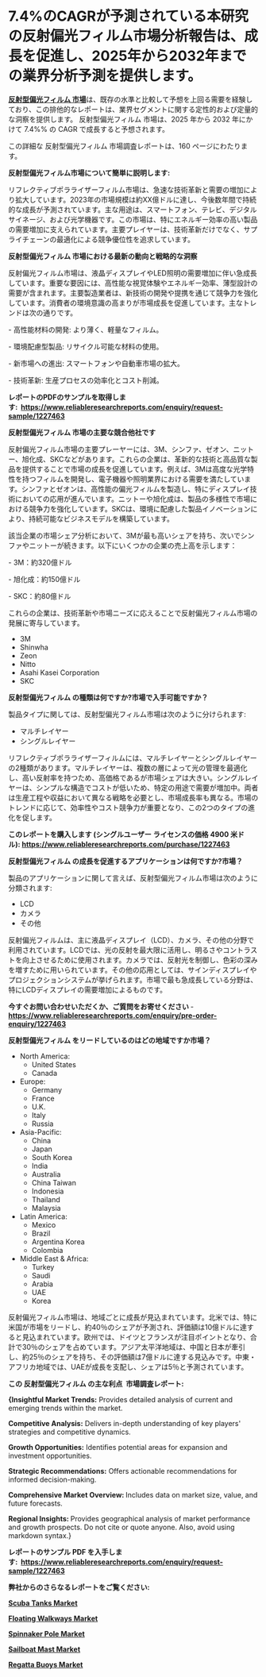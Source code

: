 <p><h1>7.4%のCAGRが予測されている本研究の反射偏光フィルム市場分析報告は、成長を促進し、2025年から2032年までの業界分析予測を提供します。</h1></p><p data-sourcepos="1:1-1:157"><strong><a href="https://www.reliableresearchreports.com/reflective-polarizer-film-r1227463?utm_campaign=110&utm_medium=36&utm_source=Github&utm_content=ia&utm_term=18022025&utm_id=reflective-polarizer-film">反射型偏光フィルム 市場</a></strong>は、既存の水準と比較して予想を上回る需要を経験しており、この排他的なレポートは、業界セグメントに関する定性的および定量的な洞察を提供します。 反射型偏光フィルム 市場は、2025 年から 2032 年にかけて 7.4%% の CAGR で成長すると予想されます。</p>
<p data-sourcepos="3:1-3:50">この詳細な 反射型偏光フィルム 市場調査レポートは、160 ページにわたります。</p>
<p><strong>反射型偏光フィルム市場について簡単に説明します:</strong></p>
<p><p>リフレクティブポラライザーフィルム市場は、急速な技術革新と需要の増加により拡大しています。2023年の市場規模は約XX億ドルに達し、今後数年間で持続的な成長が予測されています。主な用途は、スマートフォン、テレビ、デジタルサイネージ、および光学機器です。この市場は、特にエネルギー効率の高い製品の需要増加に支えられています。主要プレイヤーは、技術革新だけでなく、サプライチェーンの最適化による競争優位性を追求しています。</p></p>
<p><strong>反射型偏光フィルム 市場における最新の動向と戦略的な洞察</strong></p>
<p><p>反射偏光フィルム市場は、液晶ディスプレイやLED照明の需要増加に伴い急成長しています。重要な要因には、高性能な視覚体験やエネルギー効率、薄型設計の需要が含まれます。主要製造業者は、新技術の開発や提携を通じて競争力を強化しています。消費者の環境意識の高まりが市場成長を促進しています。主なトレンドは次の通りです。</p><p>- 高性能材料の開発: より薄く、軽量なフィルム。</p><p>- 環境配慮型製品: リサイクル可能な材料の使用。</p><p>- 新市場への進出: スマートフォンや自動車市場の拡大。</p><p>- 技術革新: 生産プロセスの効率化とコスト削減。</p></p>
<p><strong>レポートのPDFのサンプルを取得します</strong><strong>:&nbsp;&nbsp;<a href="https://www.reliableresearchreports.com/enquiry/request-sample/1227463?utm_campaign=110&utm_medium=36&utm_source=Github&utm_content=ia&utm_term=18022025&utm_id=reflective-polarizer-film">https://www.reliableresearchreports.com/enquiry/request-sample/1227463</a></strong></p>
<p><strong>反射型偏光フィルム 市場の主要な競合他社です</strong></p>
<p><p>反射偏光フィルム市場の主要プレーヤーには、3M、シンファ、ゼオン、ニットー、旭化成、SKCなどがあります。これらの企業は、革新的な技術と高品質な製品を提供することで市場の成長を促進しています。例えば、3Mは高度な光学特性を持つフィルムを開発し、電子機器や照明業界における需要を満たしています。シンファとゼオンは、高性能の偏光フィルムを製造し、特にディスプレイ技術においての応用が進んでいます。ニットーや旭化成は、製品の多様性で市場における競争力を強化しています。SKCは、環境に配慮した製品イノベーションにより、持続可能なビジネスモデルを構築しています。</p><p>該当企業の市場シェア分析において、3Mが最も高いシェアを持ち、次いでシンファやニットーが続きます。以下にいくつかの企業の売上高を示します：</p><p>- 3M：約320億ドル</p><p>- 旭化成：約150億ドル</p><p>- SKC：約80億ドル</p><p>これらの企業は、技術革新や市場ニーズに応えることで反射偏光フィルム市場の発展に寄与しています。</p></p>
<p><ul><li>3M</li><li>Shinwha</li><li>Zeon</li><li>Nitto</li><li>Asahi Kasei Corporation</li><li>SKC</li></ul></p>
<p><strong>反射型偏光フィルム の種類は何ですか?市場で入手可能ですか？</strong></p>
<p>製品タイプに関しては、反射型偏光フィルム市場は次のように分けられます:</p>
<p><ul><li>マルチレイヤー</li><li>シングルレイヤー</li></ul></p>
<p><p>リフレクティブポラライザーフィルムには、マルチレイヤーとシングルレイヤーの2種類があります。マルチレイヤーは、複数の層によって光の管理を最適化し、高い反射率を持つため、高価格であるが市場シェアは大きい。シングルレイヤーは、シンプルな構造でコストが低いため、特定の用途で需要が増加中。両者は生産工程や収益において異なる戦略を必要とし、市場成長率も異なる。市場のトレンドに応じて、効率性やコスト競争力が重要となり、この2つのタイプの進化を促します。</p></p>
<p><strong>このレポートを購入します (シングルユーザー ライセンスの価格 4900 米ドル):&nbsp;<a href="https://www.reliableresearchreports.com/purchase/1227463?utm_campaign=110&utm_medium=36&utm_source=Github&utm_content=ia&utm_term=18022025&utm_id=reflective-polarizer-film">https://www.reliableresearchreports.com/purchase/1227463</a></strong></p>
<p><strong>反射型偏光フィルム の成長を促進するアプリケーションは何ですか?市場？</strong></p>
<p>製品のアプリケーションに関して言えば、反射型偏光フィルム市場は次のように分類されます:</p>
<p><ul><li>LCD</li><li>カメラ</li><li>その他</li></ul></p>
<p><p>反射偏光フィルムは、主に液晶ディスプレイ（LCD）、カメラ、その他の分野で利用されています。LCDでは、光の反射を最大限に活用し、明るさやコントラストを向上させるために使用されます。カメラでは、反射光を制御し、色彩の深みを増すために用いられています。その他の応用としては、サインディスプレイやプロジェクションシステムが挙げられます。市場で最も急成長している分野は、特にLCDディスプレイの需要増加によるものです。</p></p>
<p><strong>今すぐお問い合わせいただくか、ご質問をお寄せください</strong><strong>&nbsp;</strong>-<strong><a href="https://www.reliableresearchreports.com/enquiry/pre-order-enquiry/1227463?utm_campaign=110&utm_medium=36&utm_source=Github&utm_content=ia&utm_term=18022025&utm_id=reflective-polarizer-film">https://www.reliableresearchreports.com/enquiry/pre-order-enquiry/1227463</a></strong></p>
<p><strong>反射型偏光フィルム をリードしているのはどの地域ですか市場？</strong></p>
<p><ul>
    <li>
        North America:
        <ul>
            <li>United States</li>
            <li>Canada</li>
        </ul>
    </li>
    <li>
        Europe:
        <ul>
            <li>Germany</li>
            <li>France</li>
            <li>U.K.</li>
            <li>Italy</li>
            <li>Russia</li>
        </ul>
    </li>
    <li>
        Asia-Pacific:
        <ul>
            <li>China</li>
            <li>Japan</li>
            <li>South Korea</li>
            <li>India</li>
            <li>Australia</li>
            <li>China Taiwan</li>
            <li>Indonesia</li>
            <li>Thailand</li>
            <li>Malaysia</li>
        </ul>
    </li>
    <li>
        Latin America:
        <ul>
            <li>Mexico</li>
            <li>Brazil</li>
            <li>Argentina Korea</li>
            <li>Colombia</li>
        </ul>
    </li>
    <li>
        Middle East & Africa:
        <ul>
            <li>Turkey</li>
            <li>Saudi</li>
            <li>Arabia</li>
            <li>UAE</li>
            <li>Korea</li>
        </ul>
    </li>
    </ul></p>
<p><p>反射偏光フィルム市場は、地域ごとに成長が見込まれています。北米では、特に米国が市場をリードし、約40％のシェアが予測され、評価額は10億ドルに達すると見込まれています。欧州では、ドイツとフランスが注目ポイントとなり、合計で30％のシェアを占めています。アジア太平洋地域は、中国と日本が牽引し、約25％のシェアを持ち、その評価額は7億ドルに達する見込みです。中東・アフリカ地域では、UAEが成長を支配し、シェアは5％と予測されています。</p></p>
<p><strong>この 反射型偏光フィルム の主な利点&nbsp; 市場調査レポート:</strong></p>
<p><strong>{Insightful Market Trends:</strong> Provides detailed analysis of current and emerging trends within the market.</p>
<p><strong>Competitive Analysis:</strong> Delivers in-depth understanding of key players' strategies and competitive dynamics.</p>
<p><strong>Growth Opportunities:</strong> Identifies potential areas for expansion and investment opportunities.</p>
<p><strong>Strategic Recommendations:</strong> Offers actionable recommendations for informed decision-making.</p>
<p><strong>Comprehensive Market Overview: </strong>Includes data on market size, value, and future forecasts.</p>
<p><strong>Regional Insights: </strong>Provides geographical analysis of market performance and growth prospects. Do not cite or quote anyone. Also, avoid using markdown syntax.}</p>
<p><strong>レポートのサンプル PDF を入手します:&nbsp;</strong><strong>&nbsp;<a href="https://www.reliableresearchreports.com/enquiry/request-sample/1227463?utm_campaign=110&utm_medium=36&utm_source=Github&utm_content=ia&utm_term=18022025&utm_id=reflective-polarizer-film">https://www.reliableresearchreports.com/enquiry/request-sample/1227463</a></strong></p>
<p></p>
<p></p>
<p></p>
<p></p>
<p><strong>弊社からのさらなるレポートをご覧ください:</strong></p>
<p><strong><p><a href="https://github.com/penecorodz74/Market-Research-Report-List-1/blob/main/scuba-tanks-market.md?utm_campaign=110&utm_medium=36&utm_source=Github&utm_content=ia&utm_term=18022025&utm_id=reflective-polarizer-film">Scuba Tanks Market</a></p><p><a href="https://github.com/aistraasinyo/Market-Research-Report-List-1/blob/main/floating-walkways-market.md?utm_campaign=110&utm_medium=36&utm_source=Github&utm_content=ia&utm_term=18022025&utm_id=reflective-polarizer-film">Floating Walkways Market</a></p><p><a href="https://github.com/gamuoodhub/Market-Research-Report-List-1/blob/main/spinnaker-pole-market.md?utm_campaign=110&utm_medium=36&utm_source=Github&utm_content=ia&utm_term=18022025&utm_id=reflective-polarizer-film">Spinnaker Pole Market</a></p><p><a href="https://github.com/uramalorr/Market-Research-Report-List-1/blob/main/sailboat-mast-market.md?utm_campaign=110&utm_medium=36&utm_source=Github&utm_content=ia&utm_term=18022025&utm_id=reflective-polarizer-film">Sailboat Mast Market</a></p><p><a href="https://github.com/sadimsamid/Market-Research-Report-List-1/blob/main/regatta-buoys-market.md?utm_campaign=110&utm_medium=36&utm_source=Github&utm_content=ia&utm_term=18022025&utm_id=reflective-polarizer-film">Regatta Buoys Market</a></p></strong></p>